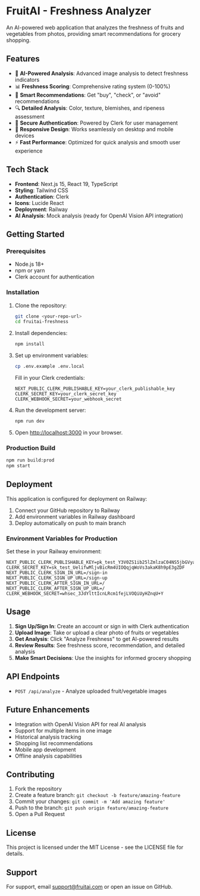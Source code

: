 # FruitAI - Freshness Analyzer

An AI-powered web application that analyzes the freshness of fruits and vegetables from photos, providing smart recommendations for grocery shopping.

## Features

- 🤖 **AI-Powered Analysis**: Advanced image analysis to detect freshness indicators
- 📊 **Freshness Scoring**: Comprehensive rating system (0-100%)
- 🎯 **Smart Recommendations**: Get "buy", "check", or "avoid" recommendations
- 🔍 **Detailed Analysis**: Color, texture, blemishes, and ripeness assessment
- 🔐 **Secure Authentication**: Powered by Clerk for user management
- 📱 **Responsive Design**: Works seamlessly on desktop and mobile devices
- ⚡ **Fast Performance**: Optimized for quick analysis and smooth user experience

## Tech Stack

- **Frontend**: Next.js 15, React 19, TypeScript
- **Styling**: Tailwind CSS
- **Authentication**: Clerk
- **Icons**: Lucide React
- **Deployment**: Railway
- **AI Analysis**: Mock analysis (ready for OpenAI Vision API integration)

## Getting Started

### Prerequisites

- Node.js 18+ 
- npm or yarn
- Clerk account for authentication

### Installation

1. Clone the repository:
   ```bash
   git clone <your-repo-url>
   cd fruitai-freshness
   ```

2. Install dependencies:
   ```bash
   npm install
   ```

3. Set up environment variables:
   ```bash
   cp .env.example .env.local
   ```
   
   Fill in your Clerk credentials:
   ```
   NEXT_PUBLIC_CLERK_PUBLISHABLE_KEY=your_clerk_publishable_key
   CLERK_SECRET_KEY=your_clerk_secret_key
   CLERK_WEBHOOK_SECRET=your_webhook_secret
   ```

4. Run the development server:
   ```bash
   npm run dev
   ```

5. Open [http://localhost:3000](http://localhost:3000) in your browser.

### Production Build

```bash
npm run build:prod
npm start
```

## Deployment

This application is configured for deployment on Railway:

1. Connect your GitHub repository to Railway
2. Add environment variables in Railway dashboard
3. Deploy automatically on push to main branch

### Environment Variables for Production

Set these in your Railway environment:

```
NEXT_PUBLIC_CLERK_PUBLISHABLE_KEY=pk_test_Y3V0ZS1ib25lZmlzaC04NS5jbGVyay5hY2NvdW50cy5kZXYk
CLERK_SECRET_KEY=sk_test_UelifwMljvBicRm4UIOQqjqWoVs3akaK8h9pE3gZDF
NEXT_PUBLIC_CLERK_SIGN_IN_URL=/sign-in
NEXT_PUBLIC_CLERK_SIGN_UP_URL=/sign-up
NEXT_PUBLIC_CLERK_AFTER_SIGN_IN_URL=/
NEXT_PUBLIC_CLERK_AFTER_SIGN_UP_URL=/
CLERK_WEBHOOK_SECRET=whsec_3JdYlttIcnLRcm1fejLVOQiUyHZnqU+Y
```

## Usage

1. **Sign Up/Sign In**: Create an account or sign in with Clerk authentication
2. **Upload Image**: Take or upload a clear photo of fruits or vegetables
3. **Get Analysis**: Click "Analyze Freshness" to get AI-powered results
4. **Review Results**: See freshness score, recommendation, and detailed analysis
5. **Make Smart Decisions**: Use the insights for informed grocery shopping

## API Endpoints

- `POST /api/analyze` - Analyze uploaded fruit/vegetable images

## Future Enhancements

- Integration with OpenAI Vision API for real AI analysis
- Support for multiple items in one image
- Historical analysis tracking
- Shopping list recommendations
- Mobile app development
- Offline analysis capabilities

## Contributing

1. Fork the repository
2. Create a feature branch: `git checkout -b feature/amazing-feature`
3. Commit your changes: `git commit -m 'Add amazing feature'`
4. Push to the branch: `git push origin feature/amazing-feature`
5. Open a Pull Request

## License

This project is licensed under the MIT License - see the LICENSE file for details.

## Support

For support, email support@fruitai.com or open an issue on GitHub.